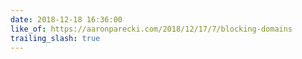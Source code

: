 ```yaml
---
date: 2018-12-18 16:36:00
like_of: https://aaronparecki.com/2018/12/17/7/blocking-domains
trailing_slash: true
---
```

